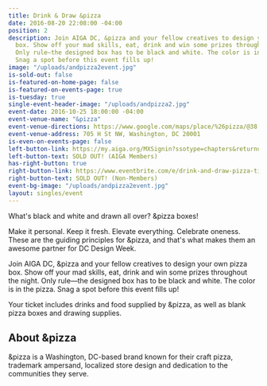 ```yaml
---
title: Drink & Draw &pizza
date: 2016-08-20 22:08:00 -04:00
position: 2
description: Join AIGA DC, &pizza and your fellow creatives to design your own pizza
  box. Show off your mad skills, eat, drink and win some prizes throughout the night.
  Only rule—the designed box has to be black and white. The color is in the pizza.
  Snag a spot before this event fills up!
image: "/uploads/andpizza2event.jpg"
is-sold-out: false
is-featured-on-home-page: false
is-featured-on-events-page: true
is-tuesday: true
single-event-header-image: "/uploads/andpizza2.jpg"
event-date: 2016-10-25 18:00:00 -04:00
event-venue-name: "&pizza"
event-venue-directions: https://www.google.com/maps/place/%26pizza/@38.9153107,-77.0027817,14z/data=!4m8!1m2!2m1!1s%26pizza++705+H+Street+!3m4!1s0x0:0x90d8f3cbb98675af!8m2!3d38.8999926!4d-77.0222068
event-venue-address: 705 H St NW, Washington, DC 20001
is-even-on-events-page: false
left-button-link: https://my.aiga.org/MXSignin?ssotype=chapters&returnurl=http://dc.aiga.org/event/drink-draw-pizza/
left-button-text: SOLD OUT! (AIGA Members)
has-right-button: true
right-button-link: https://www.eventbrite.com/e/drink-and-draw-pizza-tickets-27962106413?ref=ebapi
right-button-text: SOLD OUT! (Non-Members)
event-bg-image: "/uploads/andpizza2event.jpg"
layout: singles/event
---
```


What's black and white and drawn all over? &pizza boxes!

Make it personal. Keep it fresh. Elevate everything. Celebrate oneness. These are the guiding principles for &pizza, and that's what makes them an awesome partner for DC Design Week.

Join AIGA DC, &pizza and your fellow creatives to design your own pizza box. Show off your mad skills, eat, drink and win some prizes throughout the night. Only rule—the designed box has to be black and white. The color is in the pizza. Snag a spot before this event fills up!

Your ticket includes drinks and food supplied by &pizza, as well as blank pizza boxes and drawing supplies.

## About &pizza

&pizza is a Washington, DC-based brand known for their craft pizza, trademark ampersand, localized store design and dedication to the communities they serve.